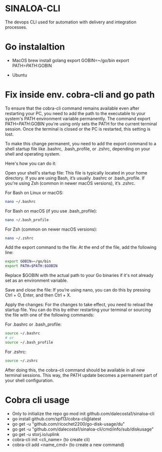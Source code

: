 # SINALOA-CLI
The devops CLI used for automation with delivery and integration processes.

# Go instalaltion

- MacOS
brew install golang
export GOBIN=~/go/bin
export PATH=$PATH:$GOBIN

- Ubuntu


# Fix inside env. cobra-cli and go path

To ensure that the cobra-cli command remains available even after restarting your PC, you need to add the path to the executable to your system's PATH environment variable permanently. The command export PATH=$PATH:$GOBIN you're using only sets the PATH for the current terminal session. Once the terminal is closed or the PC is restarted, this setting is lost.

To make this change permanent, you need to add the export command to a shell startup file like .bashrc, .bash_profile, or .zshrc, depending on your shell and operating system.

Here's how you can do it:

Open your shell's startup file: This file is typically located in your home directory. If you are using Bash, it’s usually .bashrc or .bash_profile. If you're using Zsh (common in newer macOS versions), it’s .zshrc.

For Bash on Linux or macOS:
```bash
nano ~/.bashrc
```

For Bash on macOS (if you use .bash_profile):
```bash
nano ~/.bash_profile
```

For Zsh (common on newer macOS versions):
```bash
nano ~/.zshrc
```

Add the export command to the file: At the end of the file, add the following line:
```bash
export GOBIN=~/go/bin
export PATH=$PATH:$GOBIN
```

Replace $GOBIN with the actual path to your Go binaries if it's not already set as an environment variable.

Save and close the file: If you’re using nano, you can do this by pressing Ctrl + O, Enter, and then Ctrl + X.

Apply the changes: For the changes to take effect, you need to reload the startup file. You can do this by either restarting your terminal or sourcing the file with one of the following commands:

For .bashrc or .bash_profile:
```bash
source ~/.bashrc
# or
source ~/.bash_profile
```

For .zshrc:
```bash
source ~/.zshrc
```

After doing this, the cobra-cli command should be available in all new terminal sessions. This way, the PATH update becomes a permanent part of your shell configuration.


# Cobra cli usage

- Only to initialize the repo go mod init github.com/dalecosta1/sinaloa-cli
- go install github.com/spf13/cobra-cli@latest
- go get -u "github.com/ricochet2200/go-disk-usage/du"
- go get -u "github.com/dalecosta1/sinaloa-cli/cmd/info/sub/diskusage"
- go get -u storj.io/uplink
- cobra-cli init <cli_name> (to create cli)
- cobra-cli add <name_cmd> (to create a new command)
